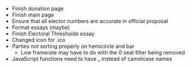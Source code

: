 -   Finish donation page
-   Finish main page
-   Ensure that all elector numbers are accurate in official proposal
-   Format essays (maybe)
-   Finish Electoral Thresholds essay
-   Changed icon for .ico
-   Parties not sorting properly on hemicircle and bar
    - Low framerate may have to do with the 0 seat filter being removed
-   JavaScript functions need to have _ instead of camelcase names